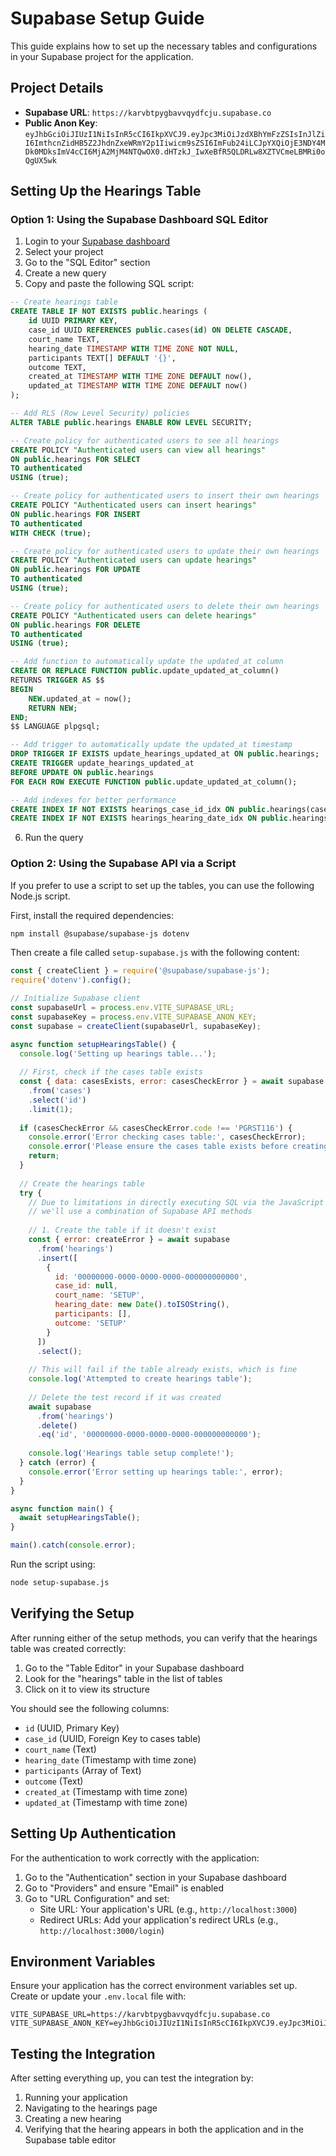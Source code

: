 # Supabase Setup Guide

This guide explains how to set up the necessary tables and configurations in your Supabase project for the application.

## Project Details

- **Supabase URL**: `https://karvbtpygbavvqydfcju.supabase.co`
- **Public Anon Key**: `eyJhbGciOiJIUzI1NiIsInR5cCI6IkpXVCJ9.eyJpc3MiOiJzdXBhYmFzZSIsInJlZiI6ImthcnZidHB5Z2JhdnZxeWRmY2p1Iiwicm9sZSI6ImFub24iLCJpYXQiOjE3NDY4MDk0MDksImV4cCI6MjA2MjM4NTQwOX0.dHTzkJ_IwXeBfR5QLDRLw8XZTVCmeLBMRi0oQgUX5wk`

## Setting Up the Hearings Table

### Option 1: Using the Supabase Dashboard SQL Editor

1. Login to your [Supabase dashboard](https://app.supabase.com)
2. Select your project
3. Go to the "SQL Editor" section
4. Create a new query
5. Copy and paste the following SQL script:

```sql
-- Create hearings table
CREATE TABLE IF NOT EXISTS public.hearings (
    id UUID PRIMARY KEY,
    case_id UUID REFERENCES public.cases(id) ON DELETE CASCADE,
    court_name TEXT,
    hearing_date TIMESTAMP WITH TIME ZONE NOT NULL,
    participants TEXT[] DEFAULT '{}',
    outcome TEXT,
    created_at TIMESTAMP WITH TIME ZONE DEFAULT now(),
    updated_at TIMESTAMP WITH TIME ZONE DEFAULT now()
);

-- Add RLS (Row Level Security) policies
ALTER TABLE public.hearings ENABLE ROW LEVEL SECURITY;

-- Create policy for authenticated users to see all hearings
CREATE POLICY "Authenticated users can view all hearings" 
ON public.hearings FOR SELECT 
TO authenticated
USING (true);

-- Create policy for authenticated users to insert their own hearings
CREATE POLICY "Authenticated users can insert hearings" 
ON public.hearings FOR INSERT 
TO authenticated
WITH CHECK (true);

-- Create policy for authenticated users to update their own hearings
CREATE POLICY "Authenticated users can update hearings" 
ON public.hearings FOR UPDATE 
TO authenticated
USING (true);

-- Create policy for authenticated users to delete their own hearings
CREATE POLICY "Authenticated users can delete hearings" 
ON public.hearings FOR DELETE 
TO authenticated
USING (true);

-- Add function to automatically update the updated_at column
CREATE OR REPLACE FUNCTION public.update_updated_at_column()
RETURNS TRIGGER AS $$
BEGIN
    NEW.updated_at = now();
    RETURN NEW;
END;
$$ LANGUAGE plpgsql;

-- Add trigger to automatically update the updated_at timestamp
DROP TRIGGER IF EXISTS update_hearings_updated_at ON public.hearings;
CREATE TRIGGER update_hearings_updated_at
BEFORE UPDATE ON public.hearings
FOR EACH ROW EXECUTE FUNCTION public.update_updated_at_column();

-- Add indexes for better performance
CREATE INDEX IF NOT EXISTS hearings_case_id_idx ON public.hearings(case_id);
CREATE INDEX IF NOT EXISTS hearings_hearing_date_idx ON public.hearings(hearing_date);
```

6. Run the query

### Option 2: Using the Supabase API via a Script

If you prefer to use a script to set up the tables, you can use the following Node.js script. 

First, install the required dependencies:

```bash
npm install @supabase/supabase-js dotenv
```

Then create a file called `setup-supabase.js` with the following content:

```javascript
const { createClient } = require('@supabase/supabase-js');
require('dotenv').config();

// Initialize Supabase client
const supabaseUrl = process.env.VITE_SUPABASE_URL;
const supabaseKey = process.env.VITE_SUPABASE_ANON_KEY;
const supabase = createClient(supabaseUrl, supabaseKey);

async function setupHearingsTable() {
  console.log('Setting up hearings table...');
  
  // First, check if the cases table exists
  const { data: casesExists, error: casesCheckError } = await supabase
    .from('cases')
    .select('id')
    .limit(1);
    
  if (casesCheckError && casesCheckError.code !== 'PGRST116') {
    console.error('Error checking cases table:', casesCheckError);
    console.error('Please ensure the cases table exists before creating the hearings table.');
    return;
  }
  
  // Create the hearings table
  try {
    // Due to limitations in directly executing SQL via the JavaScript client,
    // we'll use a combination of Supabase API methods
    
    // 1. Create the table if it doesn't exist
    const { error: createError } = await supabase
      .from('hearings')
      .insert([
        {
          id: '00000000-0000-0000-0000-000000000000',
          case_id: null,
          court_name: 'SETUP',
          hearing_date: new Date().toISOString(),
          participants: [],
          outcome: 'SETUP'
        }
      ])
      .select();
      
    // This will fail if the table already exists, which is fine
    console.log('Attempted to create hearings table');
    
    // Delete the test record if it was created
    await supabase
      .from('hearings')
      .delete()
      .eq('id', '00000000-0000-0000-0000-000000000000');
      
    console.log('Hearings table setup complete!');
  } catch (error) {
    console.error('Error setting up hearings table:', error);
  }
}

async function main() {
  await setupHearingsTable();
}

main().catch(console.error);
```

Run the script using:

```bash
node setup-supabase.js
```

## Verifying the Setup

After running either of the setup methods, you can verify that the hearings table was created correctly:

1. Go to the "Table Editor" in your Supabase dashboard
2. Look for the "hearings" table in the list of tables
3. Click on it to view its structure

You should see the following columns:
- `id` (UUID, Primary Key)
- `case_id` (UUID, Foreign Key to cases table)
- `court_name` (Text)
- `hearing_date` (Timestamp with time zone)
- `participants` (Array of Text)
- `outcome` (Text)
- `created_at` (Timestamp with time zone)
- `updated_at` (Timestamp with time zone)

## Setting Up Authentication

For the authentication to work correctly with the application:

1. Go to the "Authentication" section in your Supabase dashboard
2. Go to "Providers" and ensure "Email" is enabled
3. Go to "URL Configuration" and set:
   - Site URL: Your application's URL (e.g., `http://localhost:3000`)
   - Redirect URLs: Add your application's redirect URLs (e.g., `http://localhost:3000/login`)

## Environment Variables

Ensure your application has the correct environment variables set up. Create or update your `.env.local` file with:

```
VITE_SUPABASE_URL=https://karvbtpygbavvqydfcju.supabase.co
VITE_SUPABASE_ANON_KEY=eyJhbGciOiJIUzI1NiIsInR5cCI6IkpXVCJ9.eyJpc3MiOiJzdXBhYmFzZSIsInJlZiI6ImthcnZidHB5Z2JhdnZxeWRmY2p1Iiwicm9sZSI6ImFub24iLCJpYXQiOjE3NDY4MDk0MDksImV4cCI6MjA2MjM4NTQwOX0.dHTzkJ_IwXeBfR5QLDRLw8XZTVCmeLBMRi0oQgUX5wk
```

## Testing the Integration

After setting everything up, you can test the integration by:

1. Running your application
2. Navigating to the hearings page
3. Creating a new hearing
4. Verifying that the hearing appears in both the application and in the Supabase table editor